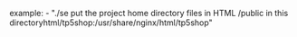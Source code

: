 example:
      - "./se put the project home directory files in HTML /public in this directoryhtml/tp5shop:/usr/share/nginx/html/tp5shop"
